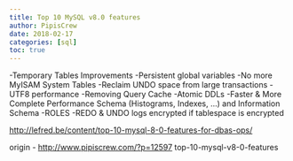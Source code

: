 ```yaml
---
title: Top 10 MySQL v8.0 features
author: PipisCrew
date: 2018-02-17
categories: [sql]
toc: true
---
```


-Temporary Tables Improvements
-Persistent global variables
-No more MyISAM System Tables
-Reclaim UNDO space from large transactions
-UTF8 performance
-Removing Query Cache
-Atomic DDLs
-Faster & More Complete Performance Schema (Histograms, Indexes, …) and Information Schema
-ROLES
-REDO & UNDO logs encrypted if tablespace is encrypted

http://lefred.be/content/top-10-mysql-8-0-features-for-dbas-ops/

origin - http://www.pipiscrew.com/?p=12597 top-10-mysql-v8-0-features